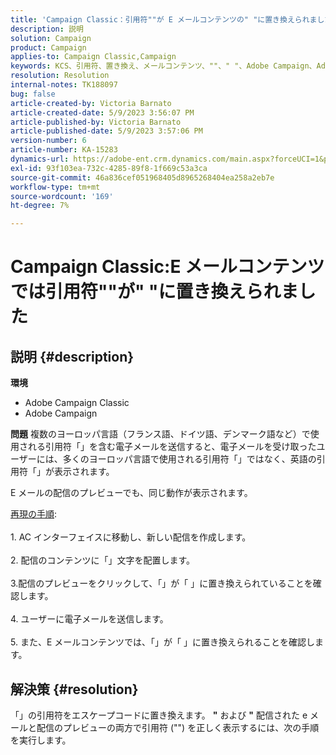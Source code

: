 ```yaml
---
title: 'Campaign Classic：引用符""が E メールコンテンツの" "に置き換えられました'
description: 説明
solution: Campaign
product: Campaign
applies-to: Campaign Classic,Campaign
keywords: KCS、引用符、置き換え、メールコンテンツ、""、" "、Adobe Campaign、Adobe Campaign Classic
resolution: Resolution
internal-notes: TK188097
bug: false
article-created-by: Victoria Barnato
article-created-date: 5/9/2023 3:56:07 PM
article-published-by: Victoria Barnato
article-published-date: 5/9/2023 3:57:06 PM
version-number: 6
article-number: KA-15283
dynamics-url: https://adobe-ent.crm.dynamics.com/main.aspx?forceUCI=1&pagetype=entityrecord&etn=knowledgearticle&id=2744b2ff-81ee-ed11-8849-6045bd0065b6
exl-id: 93f103ea-732c-4285-89f8-1f669c53a3ca
source-git-commit: 46a836cef051968405d8965268404ea258a2eb7e
workflow-type: tm+mt
source-wordcount: '169'
ht-degree: 7%

---
```


# Campaign Classic:E メールコンテンツでは引用符&quot;&quot;が&quot; &quot;に置き換えられました

## 説明 {#description}


<b>環境</b>

- Adobe Campaign Classic
- Adobe Campaign


<b>問題</b>
複数のヨーロッパ言語（フランス語、ドイツ語、デンマーク語など）で使用される引用符「」を含む電子メールを送信すると、電子メールを受け取ったユーザーには、多くのヨーロッパ言語で使用される引用符「」ではなく、英語の引用符「」が表示されます。

E メールの配信のプレビューでも、同じ動作が表示されます。

<u>再現の手順</u>:<br><br>1. AC インターフェイスに移動し、新しい配信を作成します。<br><br>2. 配信のコンテンツに「」文字を配置します。<br><br>3.配信のプレビューをクリックして、「」が「 」に置き換えられていることを確認します。<br><br>4. ユーザーに電子メールを送信します。<br><br>5. また、E メールコンテンツでは、「」が「 」に置き換えられることを確認します。<br>

## 解決策 {#resolution}


「」の引用符をエスケープコードに置き換えます。 <b>&quot;</b> および <b>&quot;</b> 配信された e メールと配信のプレビューの両方で引用符 (&quot;&quot;) を正しく表示するには、次の手順を実行します。
